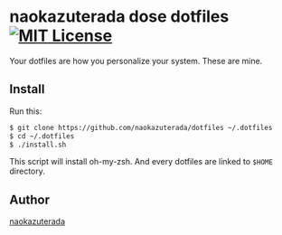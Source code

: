 naokazuterada dose dotfiles [![MIT License](http://img.shields.io/badge/license-MIT-blue.svg?style=flat)](https://github.com/tcnksm/dotfiles/blob/master/LICENCE)
====

Your dotfiles are how you personalize your system. These are mine.

## Install

Run this:

```bash
$ git clone https://github.com/naokazuterada/dotfiles ~/.dotfiles
$ cd ~/.dotfiles
$ ./install.sh
```

This script will install oh-my-zsh. And every dotfiles are linked to `$HOME` directory. 

## Author

[naokazuterada](https://github.com/naokazuterada)
